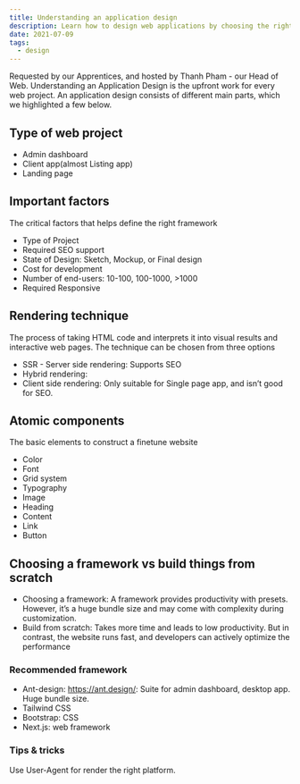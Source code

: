 ```yaml
---
title: Understanding an application design
description: Learn how to design web applications by choosing the right project type, rendering technique, atomic components, and frameworks like Next.js or Ant-design for fast, SEO-friendly websites.
date: 2021-07-09
tags:
  - design
---
```


Requested by our Apprentices, and hosted by Thanh Pham - our Head of Web. Understanding an Application Design is the upfront work for every web project. An application design consists of different main parts, which we highlighted a few below.

## Type of web project

- Admin dashboard
- Client app(almost Listing app)
- Landing page

## Important factors

The critical factors that helps define the right framework

- Type of Project
- Required SEO support
- State of Design: Sketch, Mockup, or Final design
- Cost for development
- Number of end-users: 10-100, 100-1000, >1000
- Required Responsive

## Rendering technique

The process of taking HTML code and interprets it into visual results and interactive web pages. The technique can be chosen from three options

- SSR - Server side rendering: Supports SEO
- Hybrid rendering:
- Client side rendering: Only suitable for Single page app, and isn’t good for SEO.

## Atomic components

The basic elements to construct a finetune website

- Color
- Font
- Grid system
- Typography
- Image
- Heading
- Content
- Link
- Button

## Choosing a framework vs build things from scratch

- Choosing a framework: A framework provides productivity with presets. However, it’s a huge bundle size and may come with complexity during customization.
- Build from scratch: Takes more time and leads to low productivity. But in contrast, the website runs fast, and developers can actively optimize the performance

### Recommended framework

- Ant-design: <https://ant.design/>: Suite for admin dashboard, desktop app. Huge bundle size.
- Tailwind CSS
- Bootstrap: CSS
- Next.js: web framework

### Tips & tricks

Use User-Agent for render the right platform.
